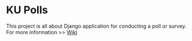 # KU Polls
This project is all about Django application for conducting a poll or survey.    
For more information >> [Wiki](wiki/Home)
